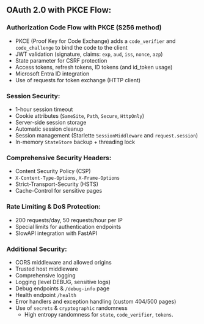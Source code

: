 

## OAuth 2.0 with PKCE Flow:

### Authorization Code Flow with PKCE (S256 method)
- PKCE (Proof Key for Code Exchange) adds a `code_verifier` and `code_challenge` to bind the code to the client
- JWT validation (signature, claims: `exp`, `aud`, `iss`, `nonce`, `azp`)
- State parameter for CSRF protection
- Access tokens, refresh tokens, ID tokens (and id_token usage)
- Microsoft Entra ID integration
- Use of requests for token exchange (HTTP client)
  
### Session Security:
- 1-hour session timeout
- Cookie attributes (`SameSite`, `Path`, `Secure`, `HttpOnly`)
- Server-side session storage
- Automatic session cleanup
- Session management (Starlette `SessionMiddleware` and `request.session`)
- In-memory `StateStore` backup + threading lock

### Comprehensive Security Headers:
- Content Security Policy (CSP)
- `X-Content-Type-Options`, `X-Frame-Options`
- Strict-Transport-Security (HSTS)
- Cache-Control for sensitive pages

### Rate Limiting & DoS Protection:
- 200 requests/day, 50 requests/hour per IP
- Special limits for authentication endpoints
- SlowAPI integration with FastAPI

### Additional Security:
- CORS middleware and allowed origins
- Trusted host middleware
- Comprehensive logging
- Logging (level DEBUG, sensitive logs)
- Debug endpoints & `/debug-info` page
- Health endpoint `/health`
- Error handlers and exception handling (custom 404/500 pages)
- Use of `secrets` & `cryptographic` randomness
  - High entropy randomness for `state`, `code_verifier`, `tokens`.



